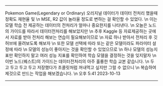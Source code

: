   
***
Pokemon Game(Legendary or Ordinary)
오리지널 데이터가 데이터 전처리 했을때 정확도 재현율 및 \n
MSE, R2 값이 놀라울 정도로 변하는 걸 확인할 수 있었다. \n
이는 모델 학습 전 제공하는 데이터의 전처리가 얼마나 중요한지를 나타낸다. \n
오늘은 노드의 가이드를 따라서 데이터전처리를 해보았지만 \n
추후 Kaggle 등 자료제공하는 곳에서 자료를 받아 전처리 해보는 연습이 필요해보이므로 \n
자료 하나 받아서 전처리 후 깃허브에 올려보도록 해보자  \n
또한 모델 선택에 따라 또는 같은 모델이라도 파라미터 설정에 따라  \n
모델의 성능이 좋아지는 것을 확인할 수 있었으므로  \n
하나 모델의 성능지표만 확인하지 말고 여러 성능 지표를 확인하여 학습 모델을 결정하는 것을 잊지말자  \n
이번 노드(퀘스트)의 가이드는 데이터전처리의 아주 훌륭한 학습 교본 같습니다.  \n
두고 두고 두고 두고 저장했다가 초콜릿처럼 꺼내먹고 싶지만 그럴 수 없으니  \n
복습하여 제것으로 만드는 작업을 해보겠습니다.  \n
오후 5:41 2023-10-13
***
